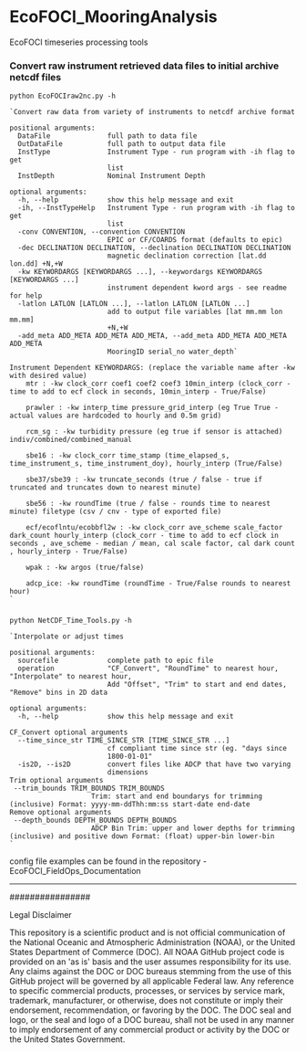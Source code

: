 # EcoFOCI_MooringAnalysis
EcoFOCI timeseries processing tools


### Convert raw instrument retrieved data files to initial archive netcdf files

	python EcoFOCIraw2nc.py -h

	`Convert raw data from variety of instruments to netcdf archive format
	
	positional arguments:
	  DataFile              full path to data file
	  OutDataFile           full path to output data file
	  InstType              Instrument Type - run program with -ih flag to get
	                        list
	  InstDepth             Nominal Instrument Depth

	optional arguments:
	  -h, --help            show this help message and exit
	  -ih, --InstTypeHelp   Instrument Type - run program with -ih flag to get
	                        list
	  -conv CONVENTION, --convention CONVENTION
	  						EPIC or CF/COARDS format (defaults to epic)
	  -dec DECLINATION DECLINATION, --declination DECLINATION DECLINATION
	                        magnetic declination correction [lat.dd lon.dd] +N,+W
	  -kw KEYWORDARGS [KEYWORDARGS ...], --keywordargs KEYWORDARGS [KEYWORDARGS ...]
	                        instrument dependent kword args - see readme for help
	  -latlon LATLON [LATLON ...], --latlon LATLON [LATLON ...]
	                        add to output file variables [lat mm.mm lon mm.mm]
	                        +N,+W
	  -add_meta ADD_META ADD_META ADD_META, --add_meta ADD_META ADD_META ADD_META
	                        MooringID serial_no water_depth`

	Instrument Dependent KEYWORDARGS: (replace the variable name after -kw with desired value)
		mtr : -kw clock_corr coef1 coef2 coef3 10min_interp (clock_corr - time to add to ecf clock in seconds, 10min_interp - True/False)
		
		prawler : -kw interp_time pressure_grid_interp (eg True True - actual values are hardcoded to hourly and 0.5m grid) 
		
		rcm_sg : -kw turbidity pressure (eg true if sensor is attached) indiv/combined/combined_manual
		
		sbe16 : -kw clock_corr time_stamp (time_elapsed_s, time_instrument_s, time_instrument_doy), hourly_interp (True/False)

		sbe37/sbe39 : -kw truncate_seconds (true / false - true if truncated and truncates down to nearest minute)
		
		sbe56 : -kw roundTime (true / false - rounds time to nearest minute) filetype (csv / cnv - type of exported file)
		
		ecf/ecoflntu/ecobbfl2w : -kw clock_corr ave_scheme scale_factor dark_count hourly_interp (clock_corr - time to add to ecf clock in seconds , ave_scheme - median / mean, cal scale factor, cal dark count , hourly_interp - True/False) 
		
		wpak : -kw argos (true/false) 

		adcp_ice: -kw roundTime (roundTime - True/False rounds to nearest hour) 
	`

###

	python NetCDF_Time_Tools.py -h

	`Interpolate or adjust times

	positional arguments:
	  sourcefile            complete path to epic file
	  operation             "CF_Convert", "RoundTime" to nearest hour, "Interpolate" to nearest hour, 
	  						Add "Offset", "Trim" to start and end dates, "Remove" bins in 2D data

	optional arguments:
	  -h, --help            show this help message and exit

	CF_Convert optional arguments
	  --time_since_str TIME_SINCE_STR [TIME_SINCE_STR ...]
	                        cf compliant time since str (eg. "days since
	                        1800-01-01"
	  -is2D, --is2D         convert files like ADCP that have two varying
	                        dimensions
	Trim optional arguments
  	 --trim_bounds TRIM_BOUNDS TRIM_BOUNDS
                        Trim: start and end boundarys for trimming (inclusive) Format: yyyy-mm-ddThh:mm:ss start-date end-date
	Remove optional arguments
  	 --depth_bounds DEPTH_BOUNDS DEPTH_BOUNDS
                        ADCP Bin Trim: upper and lower depths for trimming (inclusive) and positive down Format: (float) upper-bin lower-bin
	`


config file examples can be found in the repository - EcoFOCI_FieldOps_Documentation

-----

################

Legal Disclaimer

This repository is a scientific product and is not official communication of the National Oceanic and Atmospheric Administration (NOAA), or the United States Department of Commerce (DOC). All NOAA GitHub project code is provided on an 'as is' basis and the user assumes responsibility for its use. Any claims against the DOC or DOC bureaus stemming from the use of this GitHub project will be governed by all applicable Federal law. Any reference to specific commercial products, processes, or services by service mark, trademark, manufacturer, or otherwise, does not constitute or imply their endorsement, recommendation, or favoring by the DOC. The DOC seal and logo, or the seal and logo of a DOC bureau, shall not be used in any manner to imply endorsement of any commercial product or activity by the DOC or the United States Government.